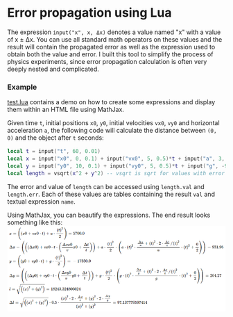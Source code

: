 # Error propagation using Lua

The expression `input("x", x, Δx)` denotes a value named "x" with a value of x ± Δx. You can use all standard math operators
on these values and the result will contain the propagated error as well as the expression used to obtain both the value and error.
I built this tool to simplify the process of physics experiments, since error propagation calculation is often very deeply nested
and complicated.

### Example
[test.lua](test.lua) contains a demo on how to create some expressions and display them within an HTML file using MathJax.

Given time `t`, initial positions `x0`, `y0`, initial velocities `vx0`, `vy0` and horizontal acceleration `a`, the following
code will calculate the distance between `(0, 0)` and the object after `t` seconds:
```lua
local t = input("t", 60, 0.01)
local x = input("x0", 0, 0.1) + input("vx0", 5, 0.5)*t + input("a", 3, 0.5)*t^2/2
local y = input("y0", 10, 0.1) + input("vy0", 5, 0.5)*t + input("g", -9.8, 0.1)*t^2/2
local length = vsqrt(x^2 + y^2) -- vsqrt is sqrt for values with error
```
The error and value of `length` can be accessed using `length.val` and `length.err`. Each of these values are
tables containing the result `val` and textual expression `name`.

Using MathJax, you can beautify the expressions. The end result looks something like this:
![Formatted expressions](example.png)
